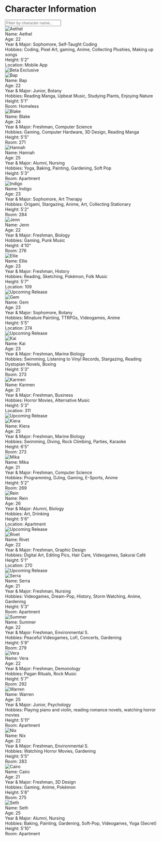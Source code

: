 # Character Information

<div class="character-search-container">
    <input type="text" id="characterSearchInput" placeholder="Filter by character name...">
</div>

<div class="character-grid">

<!-- Character Card Template 'Aethel' -->
<div class="character-id-card">
    <div class="id-card-content">
        <div class="id-profile-pic">
            <img src="https://raw.githubusercontent.com/FFFox-ST-Manager/Weylandpedia/main/idcards/aethel.png" alt="Aethel">
        </div>
        <div class="id-info id-name">
            <span class="id-label">Name:</span>
            <span class="id-value">Aethel</span>
        </div>
        <div class="id-info id-age">
            <span class="id-label">Age:</span>
            <span class="id-value">22</span>
        </div>
        <div class="id-info id-major">
            <span class="id-label">Year & Major:</span>
            <span class="id-value">Sophomore, Self-Taught Coding</span>
        </div>
        <div class="id-info id-hobbies">
            <span class="id-label">Hobbies:</span>
            <span class="id-value">Coding, Pixel Art, gaming, Anime, Collecting Plushies, Making up songs</span>
        </div>
        <div class="id-info id-sizes">
            <span class="id-label">Height:</span>
            <span class="id-value">5'2"</span>
        </div>
        <div class="id-info id-room">
            <span class="id-label">Location:</span>
            <span class="id-value">Mobile App</span>
        </div>
        <div class="id-signature">
            <img src="https://raw.githubusercontent.com/FFFox-ST-Manager/Weylandpedia/main/idcards/beta.png" alt="Beta Exclusive">
        </div>
    </div>
</div>

<div class="character-id-card">
    <div class="id-card-content">
        <div class="id-profile-pic">
            <img src="https://raw.githubusercontent.com/FFFox-ST-Manager/Weylandpedia/main/idcards/bap.png" alt="Bap">
        </div>
        <div class="id-info id-name">
            <span class="id-label">Name:</span>
            <span class="id-value">Bap</span>
        </div>
        <div class="id-info id-age">
            <span class="id-label">Age:</span>
            <span class="id-value">22</span>
        </div>
        <div class="id-info id-major">
            <span class="id-label">Year & Major:</span>
            <span class="id-value">Junior, Botany</span>
        </div>
        <div class="id-info id-hobbies">
            <span class="id-label">Hobbies:</span>
            <span class="id-value">Reading Manga, Upbeat Music, Studying Plants, Enjoying Nature</span>
        </div>
        <div class="id-info id-sizes">
            <span class="id-label">Height:</span>
            <span class="id-value">5'1"</span>
        </div>
        <div class="id-info id-room">
            <span class="id-label">Room:</span>
            <span class="id-value">Homeless</span>
        </div>
    </div>
</div>

<div class="character-id-card">
    <div class="id-card-content">
        <div class="id-profile-pic">
            <img src="https://raw.githubusercontent.com/FFFox-ST-Manager/Weylandpedia/main/idcards/blake.png" alt="Blake">
        </div>
        <div class="id-info id-name">
            <span class="id-label">Name:</span>
            <span class="id-value">Blake</span>
        </div>
        <div class="id-info id-age">
            <span class="id-label">Age:</span>
            <span class="id-value">24</span>
        </div>
        <div class="id-info id-major">
            <span class="id-label">Year & Major:</span>
            <span class="id-value">Freshman, Computer Science</span>
        </div>
        <div class="id-info id-hobbies">
            <span class="id-label">Hobbies:</span>
            <span class="id-value">Gaming, Computer Hardware, 3D Design, Reading Manga</span>
        </div>
        <div class="id-info id-sizes">
            <span class="id-label">Height:</span>
            <span class="id-value">5'5"</span>
        </div>
        <div class="id-info id-room">
            <span class="id-label">Room:</span>
            <span class="id-value">271</span>
        </div>
    </div>
</div>

<div class="character-id-card">
    <div class="id-card-content">
        <div class="id-profile-pic">
            <img src="https://raw.githubusercontent.com/FFFox-ST-Manager/Weylandpedia/main/idcards/hannah.png" alt="Hannah">
        </div>
        <div class="id-info id-name">
            <span class="id-label">Name:</span>
            <span class="id-value">Hannah</span>
        </div>
        <div class="id-info id-age">
            <span class="id-label">Age:</span>
            <span class="id-value">25</span>
        </div>
        <div class="id-info id-major">
            <span class="id-label">Year & Major:</span>
            <span class="id-value">Alumni, Nursing</span>
        </div>
        <div class="id-info id-hobbies">
            <span class="id-label">Hobbies:</span>
            <span class="id-value">Yoga, Baking, Painting, Gardening, Soft Pop</span>
        </div>
        <div class="id-info id-sizes">
            <span class="id-label">Height:</span>
            <span class="id-value">5'3"</span>
        </div>
        <div class="id-info id-room">
            <span class="id-label">Room:</span>
            <span class="id-value">Apartment</span>
        </div>
    </div>
</div>

<div class="character-id-card">
    <div class="id-card-content">
        <div class="id-profile-pic">
            <img src="https://raw.githubusercontent.com/FFFox-ST-Manager/Weylandpedia/main/idcards/indigo.png" alt="Indigo">
        </div>
        <div class="id-info id-name">
            <span class="id-label">Name:</span>
            <span class="id-value">Indigo</span>
        </div>
        <div class="id-info id-age">
            <span class="id-label">Age:</span>
            <span class="id-value">23</span>
        </div>
        <div class="id-info id-major">
            <span class="id-label">Year & Major:</span>
            <span class="id-value">Sophomore, Art Therapy</span>
        </div>
        <div class="id-info id-hobbies">
            <span class="id-label">Hobbies:</span>
            <span class="id-value">Origami, Stargazing, Anime, Art, Collecting Stationary</span>
        </div>
        <div class="id-info id-sizes">
            <span class="id-label">Height:</span>
            <span class="id-value">5'2"</span>
        </div>
        <div class="id-info id-room">
            <span class="id-label">Room:</span>
            <span class="id-value">284</span>
        </div>
    </div>
</div>

<div class="character-id-card">
    <div class="id-card-content">
        <div class="id-profile-pic">
            <img src="https://raw.githubusercontent.com/FFFox-ST-Manager/Weylandpedia/main/idcards/jenn.png" alt="Jenn">
        </div>
        <div class="id-info id-name">
            <span class="id-label">Name:</span>
            <span class="id-value">Jenn</span>
        </div>
        <div class="id-info id-age">
            <span class="id-label">Age:</span>
            <span class="id-value">22</span>
        </div>
        <div class="id-info id-major">
            <span class="id-label">Year & Major:</span>
            <span class="id-value">Freshman, Biology</span>
        </div>
        <div class="id-info id-hobbies">
            <span class="id-label">Hobbies:</span>
            <span class="id-value">Gaming, Punk Music</span>
        </div>
        <div class="id-info id-sizes">
            <span class="id-label">Height:</span>
            <span class="id-value">4'10"</span>
        </div>
        <div class="id-info id-room">
            <span class="id-label">Room:</span>
            <span class="id-value">276</span>
        </div>
    </div>
</div>

<div class="character-id-card">
    <div class="id-card-content">
        <div class="id-profile-pic">
            <img src="https://raw.githubusercontent.com/FFFox-ST-Manager/Weylandpedia/main/idcards/ellie.png" alt="Ellie">
        </div>
        <div class="id-info id-name">
            <span class="id-label">Name:</span>
            <span class="id-value">Ellie</span>
        </div>
        <div class="id-info id-age">
            <span class="id-label">Age:</span>
            <span class="id-value">23</span>
        </div>
        <div class="id-info id-major">
            <span class="id-label">Year & Major:</span>
            <span class="id-value">Freshman, History</span>
        </div>
        <div class="id-info id-hobbies">
            <span class="id-label">Hobbies:</span>
            <span class="id-value">Reading, Sketching, Pokémon, Folk Music</span>
        </div>
        <div class="id-info id-sizes">
            <span class="id-label">Height:</span>
            <span class="id-value">5'7"</span>
        </div>
        <div class="id-info id-room">
            <span class="id-label">Location:</span>
            <span class="id-value">109</span>
        </div>
        <div class="id-signature">
            <img src="https://raw.githubusercontent.com/FFFox-ST-Manager/Weylandpedia/main/idcards/upcoming.png" alt="Upcoming Release">
        </div>
    </div>
</div>

<div class="character-id-card">
    <div class="id-card-content">
        <div class="id-profile-pic">
            <img src="https://raw.githubusercontent.com/FFFox-ST-Manager/Weylandpedia/main/idcards/gem.png" alt="Gem">
        </div>
        <div class="id-info id-name">
            <span class="id-label">Name:</span>
            <span class="id-value">Gem</span>
        </div>
        <div class="id-info id-age">
            <span class="id-label">Age:</span>
            <span class="id-value">23</span>
        </div>
        <div class="id-info id-major">
            <span class="id-label">Year & Major:</span>
            <span class="id-value">Sophomore, Botany</span>
        </div>
        <div class="id-info id-hobbies">
            <span class="id-label">Hobbies:</span>
            <span class="id-value">Minature Painting, TTRPGs, Videogames, Anime</span>
        </div>
        <div class="id-info id-sizes">
            <span class="id-label">Height:</span>
            <span class="id-value">5'5"</span>
        </div>
        <div class="id-info id-room">
            <span class="id-label">Location:</span>
            <span class="id-value">274</span>
        </div>
        <div class="id-signature">
            <img src="https://raw.githubusercontent.com/FFFox-ST-Manager/Weylandpedia/main/idcards/upcoming.png" alt="Upcoming Release">
        </div>
    </div>
</div>

<div class="character-id-card">
    <div class="id-card-content">
        <div class="id-profile-pic">
            <img src="https://raw.githubusercontent.com/FFFox-ST-Manager/Weylandpedia/main/idcards/kai.webp" alt="Kai">
        </div>
        <div class="id-info id-name">
            <span class="id-label">Name:</span>
            <span class="id-value">Kai</span>
        </div>
        <div class="id-info id-age">
            <span class="id-label">Age:</span>
            <span class="id-value">23</span>
        </div>
        <div class="id-info id-major">
            <span class="id-label">Year & Major:</span>
            <span class="id-value">Freshman, Marine Biology</span>
        </div>
        <div class="id-info id-hobbies">
            <span class="id-label">Hobbies:</span>
            <span class="id-value">Swimming, Listening to Vinyl Records, Stargazing, Reading Dystopian Novels, Boxing</span>
        </div>
        <div class="id-info id-sizes">
            <span class="id-label">Height:</span>
            <span class="id-value">5'3"</span>
        </div>
        <div class="id-info id-room">
            <span class="id-label">Room:</span>
            <span class="id-value">273</span>
        </div>
    </div>
</div>

<div class="character-id-card">
    <div class="id-card-content">
        <div class="id-profile-pic">
            <img src="https://raw.githubusercontent.com/FFFox-ST-Manager/Weylandpedia/main/idcards/karmen.png" alt="Karmen">
        </div>
        <div class="id-info id-name">
            <span class="id-label">Name:</span>
            <span class="id-value">Karmen</span>
        </div>
        <div class="id-info id-age">
            <span class="id-label">Age:</span>
            <span class="id-value">21</span>
        </div>
        <div class="id-info id-major">
            <span class="id-label">Year & Major:</span>
            <span class="id-value">Freshman, Business</span>
        </div>
        <div class="id-info id-hobbies">
            <span class="id-label">Hobbies:</span>
            <span class="id-value">Horror Movies, Alternative Music</span>
        </div>
        <div class="id-info id-sizes">
            <span class="id-label">Height:</span>
            <span class="id-value">5'3"</span>
        </div>
        <div class="id-info id-room">
            <span class="id-label">Location:</span>
            <span class="id-value">311</span>
        </div>
        <div class="id-signature">
            <img src="https://raw.githubusercontent.com/FFFox-ST-Manager/Weylandpedia/main/idcards/upcoming.png" alt="Upcoming Release">
        </div>
    </div>
</div>

<div class="character-id-card">
    <div class="id-card-content">
        <div class="id-profile-pic">
            <img src="https://raw.githubusercontent.com/FFFox-ST-Manager/Weylandpedia/main/idcards/kiera.png" alt="Kiera">
        </div>
        <div class="id-info id-name">
            <span class="id-label">Name:</span>
            <span class="id-value">Kiera</span>
        </div>
        <div class="id-info id-age">
            <span class="id-label">Age:</span>
            <span class="id-value">25</span>
        </div>
        <div class="id-info id-major">
            <span class="id-label">Year & Major:</span>
            <span class="id-value">Freshman, Marine Biology</span>
        </div>
        <div class="id-info id-hobbies">
            <span class="id-label">Hobbies:</span>
            <span class="id-value">Swimming, Diving, Rock Climbing, Parties, Karaoke</span>
        </div>
        <div class="id-info id-sizes">
            <span class="id-label">Height:</span>
            <span class="id-value">6'5"</span>
        </div>
        <div class="id-info id-room">
            <span class="id-label">Room:</span>
            <span class="id-value">273</span>
        </div>
    </div>
</div>

<div class="character-id-card">
    <div class="id-card-content">
        <div class="id-profile-pic">
            <img src="https://raw.githubusercontent.com/FFFox-ST-Manager/Weylandpedia/main/idcards/mika.png" alt="Mika">
        </div>
        <div class="id-info id-name">
            <span class="id-label">Name:</span>
            <span class="id-value">Mika</span>
        </div>
        <div class="id-info id-age">
            <span class="id-label">Age:</span>
            <span class="id-value">21</span>
        </div>
        <div class="id-info id-major">
            <span class="id-label">Year & Major:</span>
            <span class="id-value">Freshman, Computer Science</span>
        </div>
        <div class="id-info id-hobbies">
            <span class="id-label">Hobbies:</span>
            <span class="id-value">Programming, DJing, Gaming, E-Sports, Anime</span>
        </div>
        <div class="id-info id-sizes">
            <span class="id-label">Height:</span>
            <span class="id-value">5'2"</span>
        </div>
        <div class="id-info id-room">
            <span class="id-label">Room:</span>
            <span class="id-value">269</span>
        </div>
    </div>
</div>

<div class="character-id-card">
    <div class="id-card-content">
        <div class="id-profile-pic">
            <img src="https://raw.githubusercontent.com/FFFox-ST-Manager/Weylandpedia/main/idcards/rein.png" alt="Rein">
        </div>
        <div class="id-info id-name">
            <span class="id-label">Name:</span>
            <span class="id-value">Rein</span>
        </div>
        <div class="id-info id-age">
            <span class="id-label">Age:</span>
            <span class="id-value">26</span>
        </div>
        <div class="id-info id-major">
            <span class="id-label">Year & Major:</span>
            <span class="id-value">Alumni, Biology</span>
        </div>
        <div class="id-info id-hobbies">
            <span class="id-label">Hobbies:</span>
            <span class="id-value">Art, Drinking</span>
        </div>
        <div class="id-info id-sizes">
            <span class="id-label">Height:</span>
            <span class="id-value">5'6"</span>
        </div>
        <div class="id-info id-room">
            <span class="id-label">Location:</span>
            <span class="id-value">Apartment</span>
        </div>
        <div class="id-signature">
            <img src="https://raw.githubusercontent.com/FFFox-ST-Manager/Weylandpedia/main/idcards/upcoming.png" alt="Upcoming Release">
        </div>
    </div>
</div>

<div class="character-id-card">
    <div class="id-card-content">
        <div class="id-profile-pic">
            <img src="https://raw.githubusercontent.com/FFFox-ST-Manager/Weylandpedia/main/idcards/rivet.png" alt="Rivet">
        </div>
        <div class="id-info id-name">
            <span class="id-label">Name:</span>
            <span class="id-value">Rivet</span>
        </div>
        <div class="id-info id-age">
            <span class="id-label">Age:</span>
            <span class="id-value">22</span>
        </div>
        <div class="id-info id-major">
            <span class="id-label">Year & Major:</span>
            <span class="id-value">Freshman, Graphic Design</span>
        </div>
        <div class="id-info id-hobbies">
            <span class="id-label">Hobbies:</span>
            <span class="id-value">Digital Art, Editing Pics, Hair Care, Videogames, Sakurai Café</span>
        </div>
        <div class="id-info id-sizes">
            <span class="id-label">Height:</span>
            <span class="id-value">5'1"</span>
        </div>
        <div class="id-info id-room">
            <span class="id-label">Location:</span>
            <span class="id-value">270</span>
        </div>
        <div class="id-signature">
            <img src="https://raw.githubusercontent.com/FFFox-ST-Manager/Weylandpedia/main/idcards/upcoming.png" alt="Upcoming Release">
        </div>
    </div>
</div>

<div class="character-id-card">
    <div class="id-card-content">
        <div class="id-profile-pic">
            <img src="https://raw.githubusercontent.com/FFFox-ST-Manager/Weylandpedia/main/idcards/serra.webp" alt="Serra">
        </div>
        <div class="id-info id-name">
            <span class="id-label">Name:</span>
            <span class="id-value">Serra</span>
        </div>
        <div class="id-info id-age">
            <span class="id-label">Age:</span>
            <span class="id-value">21</span>
        </div>
        <div class="id-info id-major">
            <span class="id-label">Year & Major:</span>
            <span class="id-value">Freshman, Nursing</span>
        </div>
        <div class="id-info id-hobbies">
            <span class="id-label">Hobbies:</span>
            <span class="id-value">Videogames, Dream-Pop, History, Storm Watching, Anime, Gardening</span>
        </div>
        <div class="id-info id-sizes">
            <span class="id-label">Height:</span>
            <span class="id-value">5'3"</span>
        </div>
        <div class="id-info id-room">
            <span class="id-label">Room:</span>
            <span class="id-value">Apartment</span>
        </div>
    </div>
</div>

<div class="character-id-card">
    <div class="id-card-content">
        <div class="id-profile-pic">
            <img src="https://raw.githubusercontent.com/FFFox-ST-Manager/Weylandpedia/main/idcards/summer.png" alt="Summer">
        </div>
        <div class="id-info id-name">
            <span class="id-label">Name:</span>
            <span class="id-value">Summer</span>
        </div>
        <div class="id-info id-age">
            <span class="id-label">Age:</span>
            <span class="id-value">22</span>
        </div>
        <div class="id-info id-major">
            <span class="id-label">Year & Major:</span>
            <span class="id-value">Freshman, Environmental S.</span>
        </div>
        <div class="id-info id-hobbies">
            <span class="id-label">Hobbies:</span>
            <span class="id-value">Peaceful Videogames, Lofi, Concerts, Gardening</span>
        </div>
        <div class="id-info id-sizes">
            <span class="id-label">Height:</span>
            <span class="id-value">5'9"</span>
        </div>
        <div class="id-info id-room">
            <span class="id-label">Room:</span>
            <span class="id-value">279</span>
        </div>
    </div>
</div>

<div class="character-id-card">
    <div class="id-card-content">
        <div class="id-profile-pic">
            <img src="https://raw.githubusercontent.com/FFFox-ST-Manager/Weylandpedia/main/idcards/vera.png" alt="Vera">
        </div>
        <div class="id-info id-name">
            <span class="id-label">Name:</span>
            <span class="id-value">Vera</span>
        </div>
        <div class="id-info id-age">
            <span class="id-label">Age:</span>
            <span class="id-value">22</span>
        </div>
        <div class="id-info id-major">
            <span class="id-label">Year & Major:</span>
            <span class="id-value">Freshman, Demonology</span>
        </div>
        <div class="id-info id-hobbies">
            <span class="id-label">Hobbies:</span>
            <span class="id-value">Pagan Rituals, Rock Music</span>
        </div>
        <div class="id-info id-sizes">
            <span class="id-label">Height:</span>
            <span class="id-value">5'7"</span>
        </div>
        <div class="id-info id-room">
            <span class="id-label">Room:</span>
            <span class="id-value">292</span>
        </div>
    </div>
</div>

<div class="character-id-card">
    <div class="id-card-content">
        <div class="id-profile-pic">
            <img src="https://raw.githubusercontent.com/FFFox-ST-Manager/Weylandpedia/main/idcards/warren.png" alt="Warren">
        </div>
        <div class="id-info id-name">
            <span class="id-label">Name:</span>
            <span class="id-value">Warren</span>
        </div>
        <div class="id-info id-age">
            <span class="id-label">Age:</span>
            <span class="id-value">25</span>
        </div>
        <div class="id-info id-major">
            <span class="id-label">Year & Major:</span>
            <span class="id-value">Junior, Psychology</span>
        </div>
        <div class="id-info id-hobbies">
            <span class="id-label">Hobbies:</span>
            <span class="id-value">Playing piano and violin, reading romance novels, watching horror movies</span>
        </div>
        <div class="id-info id-sizes">
            <span class="id-label">Height:</span>
            <span class="id-value">5'11"</span>
        </div>
        <div class="id-info id-room">
            <span class="id-label">Room:</span>
            <span class="id-value">Apartment</span>
        </div>
    </div>
</div>

<div class="character-id-card">
    <div class="id-card-content">
        <div class="id-profile-pic">
            <img src="https://raw.githubusercontent.com/FFFox-ST-Manager/Weylandpedia/main/idcards/nix.png" alt="Nix">
        </div>
        <div class="id-info id-name">
            <span class="id-label">Name:</span>
            <span class="id-value">Nix</span>
        </div>
        <div class="id-info id-age">
            <span class="id-label">Age:</span>
            <span class="id-value">22</span>
        </div>
        <div class="id-info id-major">
            <span class="id-label">Year & Major:</span>
            <span class="id-value">Freshman, Environmental S.</span>
        </div>
        <div class="id-info id-hobbies">
            <span class="id-label">Hobbies:</span>
            <span class="id-value">Watching Horror Movies, Gardening</span>
        </div>
        <div class="id-info id-sizes">
            <span class="id-label">Height:</span>
            <span class="id-value">5'5"</span>
        </div>
        <div class="id-info id-room">
            <span class="id-label">Room:</span>
            <span class="id-value">283</span>
        </div>
    </div>
</div>

<div class="character-id-card">
    <div class="id-card-content">
        <div class="id-profile-pic">
            <img src="https://raw.githubusercontent.com/FFFox-ST-Manager/Weylandpedia/main/idcards/cairo.png" alt="Cairo">
        </div>
        <div class="id-info id-name">
            <span class="id-label">Name:</span>
            <span class="id-value">Cairo</span>
        </div>
        <div class="id-info id-age">
            <span class="id-label">Age:</span>
            <span class="id-value">21</span>
        </div>
        <div class="id-info id-major">
            <span class="id-label">Year & Major:</span>
            <span class="id-value">Freshman, 3D Design</span>
        </div>
        <div class="id-info id-hobbies">
            <span class="id-label">Hobbies:</span>
            <span class="id-value">Gaming, Anime, Pokémon</span>
        </div>
        <div class="id-info id-sizes">
            <span class="id-label">Height:</span>
            <span class="id-value">5'6"</span>
        </div>
        <div class="id-info id-room">
            <span class="id-label">Room:</span>
            <span class="id-value">275</span>
        </div>
    </div>
</div>

<div class="character-id-card">
    <div class="id-card-content">
        <div class="id-profile-pic">
            <img src="https://raw.githubusercontent.com/FFFox-ST-Manager/Weylandpedia/main/idcards/seth.png" alt="Seth">
        </div>
        <div class="id-info id-name">
            <span class="id-label">Name:</span>
            <span class="id-value">Seth</span>
        </div>
        <div class="id-info id-age">
            <span class="id-label">Age:</span>
            <span class="id-value">25</span>
        </div>
        <div class="id-info id-major">
            <span class="id-label">Year & Major:</span>
            <span class="id-value">Alumni, Nursing</span>
        </div>
        <div class="id-info id-hobbies">
            <span class="id-label">Hobbies:</span>
            <span class="id-value">Baking, Painting, Gardening, Soft-Pop, Videogames, Yoga (Secret)</span>
        </div>
        <div class="id-info id-sizes">
            <span class="id-label">Height:</span>
            <span class="id-value">5'10"</span>
        </div>
        <div class="id-info id-room">
            <span class="id-label">Room:</span>
            <span class="id-value">Apartment</span>
        </div>
    </div>
</div>

</div>
